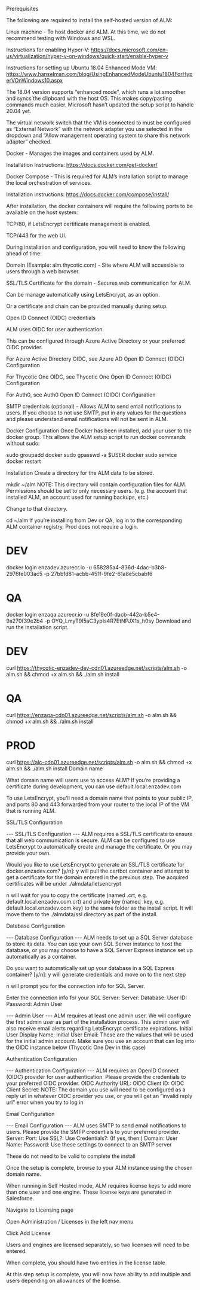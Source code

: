 [title]: # (Self-Hosted Account Lifecycle Manager)
[tags]: # (Account Lifecycle Manager,ALM,Active Directory,on-premise,on-prem,self hosted)
[priority]: # (104)


Prerequisites

The following are required to install the self-hosted version of ALM:

Linux machine - To host docker and ALM.  At this time, we do not recommend testing with Windows and WSL.

Instructions for enabling Hyper-V: https://docs.microsoft.com/en-us/virtualization/hyper-v-on-windows/quick-start/enable-hyper-v

Instructions for setting up Ubuntu 18.04 Enhanced Mode VM: https://www.hanselman.com/blog/UsingEnhancedModeUbuntu1804ForHyperVOnWindows10.aspx

The 18.04 version supports “enhanced mode”, which runs a lot smoother and syncs the clipboard with the host OS.  This makes copy/pasting commands much easier.  Microsoft hasn’t updated the setup script to handle 20.04 yet.

The virtual network switch that the VM is connected to must be configured as “External Network” with the network adapter you use selected in the dropdown and “Allow management operating system to share this network adapter” checked.

Docker - Manages the images and containers used by ALM.

Installation Instructions: https://docs.docker.com/get-docker/

Docker Compose - This is required for ALM’s installation script to manage the local orchestration of services.

Installation instructions: https://docs.docker.com/compose/install/

After installation, the docker containers will require the following ports to be available on the host system:

TCP/80, if LetsEncrypt certificate management is enabled.

TCP/443 for the web UI.

During installation and configuration, you will need to know the following ahead of time:

Domain (Example: alm.thycotic.com) - Site where ALM will accessible to users through a web browser.

SSL/TLS Certificate for the domain - Secures web communication for ALM.

Can be manage automatically using LetsEncrypt, as an option.

Or a certificate and chain can be provided manually during setup.

Open ID Connect (OIDC) credentials

ALM uses OIDC for user authentication.

This can be configured through Azure Active Directory or your preferred OIDC provider.

For Azure Active Directory OIDC, see Azure AD Open ID Connect (OIDC) Configuration 

For Thycotic One OIDC, see Thycotic One Open ID Connect (OIDC) Configuration 

For Auth0, see Auth0 Open ID Connect (OIDC) Configuration 

SMTP credentials (optional) - Allows ALM to send email notifications to users.  If you choose to not use SMTP, put in any values for the questions and please understand email notifications will not be sent in ALM.


Docker Configuration
Once Docker has been installed, add your user to the docker group. This allows the ALM setup script to run docker commands without sudo:

sudo groupadd docker
sudo gpasswd -a $USER docker
sudo service docker restart



Installation
Create a directory for the ALM data to be stored.

mkdir ~/alm
NOTE: This directory will contain configuration files for ALM.  Permissions should be set to only necessary users. (e.g. the account that installed ALM, an account used for running backups, etc.)

Change to that directory.

cd ~/alm
If you’re installing from Dev or QA, log in to the corresponding ALM container registry.  Prod does not require a login.

# DEV
docker login enzadev.azurecr.io -u 658285a4-836d-4dac-b3b8-2976fe003ac5 -p 27bbfd81-acbb-451f-9fe2-61a8e5cbabf6
# QA
docker login enzaqa.azurecr.io -u 8fe19e0f-dacb-442a-b5e4-9a270f39e2b4 -p OYQ_LmyT9I5aC3ypIs4R7EtNPJX1s_h0sy
Download and run the installation script.

# DEV
curl https://thycotic-enzadev-dev-cdn01.azureedge.net/scripts/alm.sh -o alm.sh && chmod +x alm.sh && ./alm.sh install
# QA
curl https://enzaqa-cdn01.azureedge.net/scripts/alm.sh -o alm.sh && chmod +x alm.sh && ./alm.sh install
# PROD
curl https://alc-cdn01.azureedge.net/scripts/alm.sh -o alm.sh && chmod +x alm.sh && ./alm.sh install
Domain name

What domain name will users use to access ALM?
If you’re providing a certificate during development, you can use default.local.enzadev.com

To use LetsEncrypt, you’ll need a domain name that points to your public IP, and ports 80 and 443 forwarded from your router to the local IP of the VM that is running ALM.

SSL/TLS Configuration 

--- SSL/TLS Configuration ---
ALM requires a SSL/TLS certificate to ensure that all web communication is secure.
ALM can be configured to use LetsEncrypt to automatically create and manage the certificate.
Or you may provide your own.

Would you like to use LetsEncrypt to generate an SSL/TLS certificate for docker.enzadev.com? [y/n]:
y will pull the certbot container and attempt to get a certificate for the domain entered in the previous step.  The acquired certificates will be under ./almdata/letsencrypt

n will wait for you to copy the certificate (named <DOMAIN>.crt, e.g. default.local.enzadev.com.crt) and private key (named <DOMAIN>.key, e.g. default.local.enzadev.com.key) to the same folder as the install script.  It will move them to the ./almdata/ssl directory as part of the install.  

Database Configuration

--- Database Configuration ---
ALM needs to set up a SQL Server database to store its data.
You can use your own SQL Server instance to host the database, 
or you may choose to have a SQL Server Express instance set up automatically as a container.

Do you want to automatically set up your database in a SQL Express container? [y/n]: 
y will generate credentials and move on to the next step

n will prompt you for the connection info for SQL Server.  

Enter the connection info for your SQL Server:
Server:
Database:
User ID:
Password:
Admin User

--- Admin User ---
ALM requires at least one admin user.  We will configure the first admin user as part
of the installation process. This admin user will also receive email alerts regarding
LetsEncrypt certificate expirations.
Initial User Display Name: 
Initial User Email: 
These are the values that will be used for the initial admin account.  Make sure you use an account that can log into the OIDC instance below (Thycotic One Dev in this case)

Authentication Configuration

--- Authentication Configuration ---
ALM requires an OpenID Connect (OIDC) provider for user authentication. Please provide
the credentials to your preferred OIDC provider.
OIDC Authority URL: 
OIDC Client ID: 
OIDC Client Secret: 
NOTE: The domain you use will need to be configured as a reply url in whatever OIDC provider you use, or you will get an “invalid reply url” error when you try to log in

Email Configuration

--- Email Configuration ---
ALM uses SMTP to send email notifications to users. Please provide the SMTP credentials
to your preferred provider.
Server: 
Port: 
Use SSL?:
Use Credentials?:
(If yes, then:)
  Domain:
  User Name:
  Password:
Use these settings to connect to an SMTP server 

These do not need to be valid to complete the install

Once the setup is complete, browse to your ALM instance using the chosen domain name. 

When running in Self Hosted mode, ALM requires license keys to add more than one user and one engine.  These license keys are generated in Salesforce.



Navigate to Licensing page

Open Administration / Licenses in the left nav menu

Click Add License


 

Users and engines are licensed separately, so two licenses will need to be entered.


 

When complete, you should have two entries in the license table

At this step setup is complete, you will now have ability to add multiple and users depending on allowances of the license. 